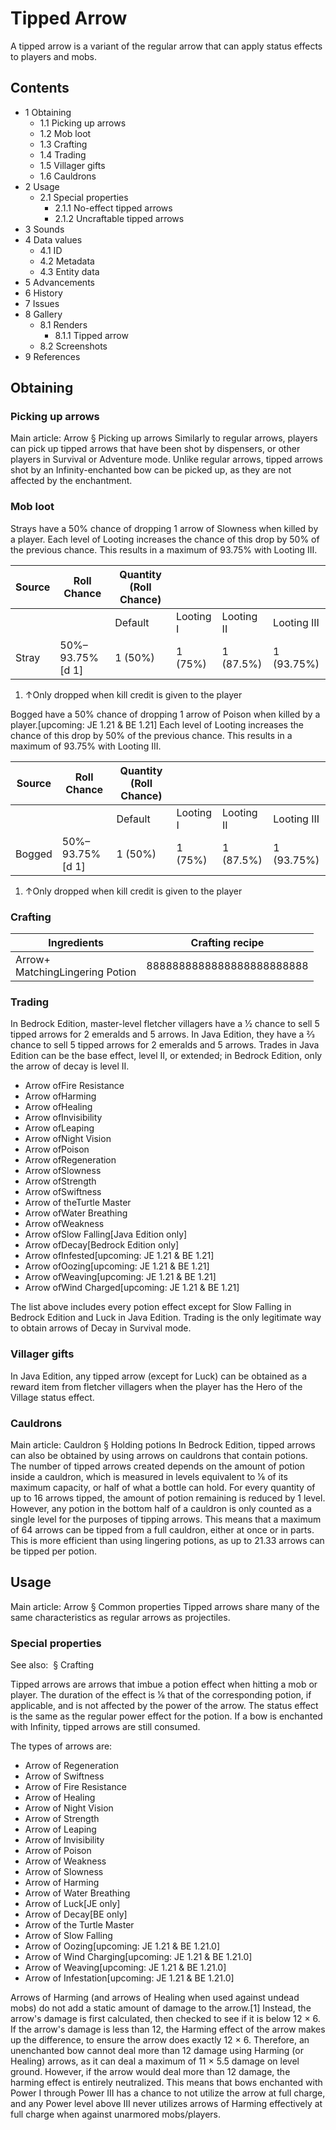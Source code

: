 # Tipped Arrow
A tipped arrow is a variant of the regular arrow that can apply status effects to players and mobs.

## Contents
- 1 Obtaining
	- 1.1 Picking up arrows
	- 1.2 Mob loot
	- 1.3 Crafting
	- 1.4 Trading
	- 1.5 Villager gifts
	- 1.6 Cauldrons
- 2 Usage
	- 2.1 Special properties
		- 2.1.1 No-effect tipped arrows
		- 2.1.2 Uncraftable tipped arrows
- 3 Sounds
- 4 Data values
	- 4.1 ID
	- 4.2 Metadata
	- 4.3 Entity data
- 5 Advancements
- 6 History
- 7 Issues
- 8 Gallery
	- 8.1 Renders
		- 8.1.1 Tipped arrow
	- 8.2 Screenshots
- 9 References

## Obtaining
### Picking up arrows
Main article: Arrow § Picking up arrows
Similarly to regular arrows, players can pick up tipped arrows that have been shot by dispensers, or other players in Survival or Adventure mode. Unlike regular arrows, tipped arrows shot by an Infinity-enchanted bow can be picked up, as they are not affected by the enchantment.

### Mob loot
Strays have a 50% chance of dropping 1 arrow of Slowness when killed by a player. Each level of Looting increases the chance of this drop by 50% of the previous chance. This results in a maximum of 93.75% with Looting III.

| Source | Roll Chance     | Quantity (Roll Chance) |           |            |             |
|--------|-----------------|------------------------|-----------|------------|-------------|
|        |                 | Default                | Looting I | Looting II | Looting III |
| Stray  | 50%–93.75%[d 1] | 1 (50%)                | 1 (75%)   | 1 (87.5%)  | 1 (93.75%)  |

1. ↑Only dropped when kill credit is given to the player

Bogged have a 50% chance of dropping 1 arrow of Poison when killed by a player.‌[upcoming: JE 1.21 & BE 1.21] Each level of Looting increases the chance of this drop by 50% of the previous chance. This results in a maximum of 93.75% with Looting III.

| Source | Roll Chance     | Quantity (Roll Chance) |           |            |             |
|--------|-----------------|------------------------|-----------|------------|-------------|
|        |                 | Default                | Looting I | Looting II | Looting III |
| Bogged | 50%–93.75%[d 1] | 1 (50%)                | 1 (75%)   | 1 (87.5%)  | 1 (93.75%)  |

1. ↑Only dropped when kill credit is given to the player

### Crafting
| Ingredients                         | Crafting recipe           |
|-------------------------------------|---------------------------|
| Arrow+<br/>MatchingLingering Potion | 8888888888888888888888888 |

### Trading
In Bedrock Edition, master-level fletcher villagers have a 1⁄2 chance to sell 5 tipped arrows for 2 emeralds and 5 arrows. In Java Edition, they have a 2⁄3 chance to sell 5 tipped arrows for 2 emeralds and 5 arrows. Trades in Java Edition can be the base effect, level II, or extended; in Bedrock Edition, only the arrow of decay is level II.

- Arrow ofFire Resistance
- Arrow ofHarming
- Arrow ofHealing
- Arrow ofInvisibility
- Arrow ofLeaping
- Arrow ofNight Vision
- Arrow ofPoison
- Arrow ofRegeneration
- Arrow ofSlowness
- Arrow ofStrength
- Arrow ofSwiftness
- Arrow of theTurtle Master
- Arrow ofWater Breathing
- Arrow ofWeakness
- Arrow ofSlow Falling‌[Java Edition  only]
- Arrow ofDecay‌[Bedrock Edition  only]
- Arrow ofInfested‌[upcoming: JE 1.21 & BE 1.21]
- Arrow ofOozing‌[upcoming: JE 1.21 & BE 1.21]
- Arrow ofWeaving‌[upcoming: JE 1.21 & BE 1.21]
- Arrow ofWind Charged‌[upcoming: JE 1.21 & BE 1.21]

The list above includes every potion effect except for Slow Falling in Bedrock Edition and Luck in Java Edition. Trading is the only legitimate way to obtain arrows of Decay in Survival mode.

### Villager gifts
In Java Edition, any tipped arrow (except for Luck) can be obtained as a reward item from fletcher villagers when the player has the Hero of the Village status effect.

### Cauldrons
Main article: Cauldron § Holding potions
In Bedrock Edition, tipped arrows can also be obtained by using arrows on cauldrons that contain potions. The number of tipped arrows created depends on the amount of potion inside a cauldron, which is measured in levels equivalent to 1⁄6 of its maximum capacity, or half of what a bottle can hold. For every quantity of up to 16 arrows tipped, the amount of potion remaining is reduced by 1 level. However, any potion in the bottom half of a cauldron is only counted as a single level for the purposes of tipping arrows. This means that a maximum of 64 arrows can be tipped from a full cauldron, either at once or in parts. This is more efficient than using lingering potions, as up to 21.33 arrows can be tipped per potion.

## Usage
Main article: Arrow § Common properties
Tipped arrows share many of the same characteristics as regular arrows as projectiles.

### Special properties
See also:  § Crafting

Tipped arrows are arrows that imbue a potion effect when hitting a mob or player. The duration of the effect is 1⁄8 that of the corresponding potion, if applicable, and is not affected by the power of the arrow. The status effect is the same as the regular power effect for the potion. If a bow is enchanted with Infinity, tipped arrows are still consumed. 

The types of arrows are:

- Arrow of Regeneration
- Arrow of Swiftness
- Arrow of Fire Resistance
- Arrow of Healing
- Arrow of Night Vision
- Arrow of Strength
- Arrow of Leaping
- Arrow of Invisibility
- Arrow of Poison
- Arrow of Weakness
- Arrow of Slowness
- Arrow of Harming
- Arrow of Water Breathing
- Arrow of Luck‌[JE  only]
- Arrow of Decay‌[BE  only]
- Arrow of the Turtle Master
- Arrow of Slow Falling
- Arrow of Oozing‌[upcoming: JE 1.21 & BE 1.21.0]
- Arrow of Wind Charging‌[upcoming: JE 1.21 & BE 1.21.0]
- Arrow of Weaving‌[upcoming: JE 1.21 & BE 1.21.0]
- Arrow of Infestation‌[upcoming: JE 1.21 & BE 1.21.0]

Arrows of Harming (and arrows of Healing when used against undead mobs) do not add a static amount of damage to the arrow.[1] Instead, the arrow's damage is first calculated, then checked to see if it is below 12 × 6. If the arrow's damage is less than 12, the Harming effect of the arrow makes up the difference, to ensure the arrow does exactly 12 × 6. Therefore, an unenchanted bow cannot deal more than 12 damage using Harming (or Healing) arrows, as it can deal a maximum of 11 × 5.5 damage on level ground. However, if the arrow would deal more than 12 damage, the harming effect is entirely neutralized. This means that bows enchanted with Power I through Power III has a chance to not utilize the arrow at full charge, and any Power level above III never utilizes arrows of Harming effectively at full charge when against unarmored mobs/players. 


